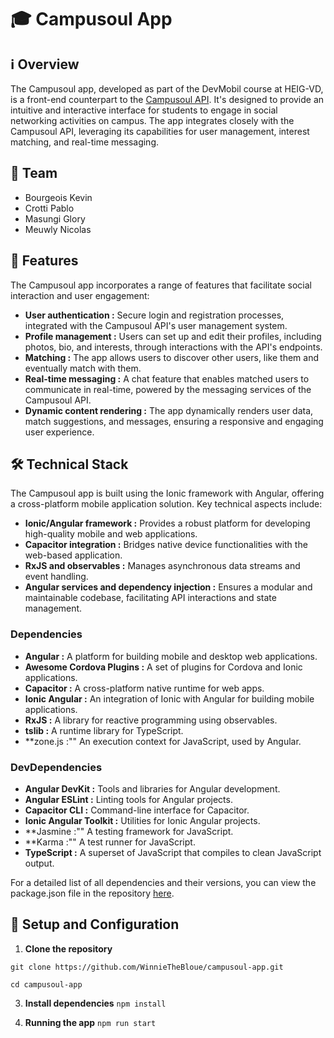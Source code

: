 # 🎓 Campusoul App
## ℹ️ Overview

The Campusoul app, developed as part of the DevMobil course at HEIG-VD, is a front-end counterpart to the [Campusoul API](https://github.com/WinnieTheBloue/campusoul). It's designed to provide an intuitive and interactive interface for students to engage in social networking activities on campus. The app integrates closely with the Campusoul API, leveraging its capabilities for user management, interest matching, and real-time messaging.
## 👥 Team

- Bourgeois Kevin
- Crotti Pablo
- Masungi Glory
- Meuwly Nicolas

## 🚀 Features

The Campusoul app incorporates a range of features that facilitate social interaction and user engagement:

- **User authentication :** Secure login and registration processes, integrated with the Campusoul API's user management system.
- **Profile management :** Users can set up and edit their profiles, including photos, bio, and interests, through interactions with the API's endpoints.
- **Matching :** The app allows users to discover other users, like them and eventually match with them.
- **Real-time messaging :** A chat feature that enables matched users to communicate in real-time, powered by the messaging services of the Campusoul API.
- **Dynamic content rendering :** The app dynamically renders user data, match suggestions, and messages, ensuring a responsive and engaging user experience.

## 🛠️ Technical Stack

The Campusoul app is built using the Ionic framework with Angular, offering a cross-platform mobile application solution. Key technical aspects include:

- **Ionic/Angular framework :** Provides a robust platform for developing high-quality mobile and web applications.
- **Capacitor integration :** Bridges native device functionalities with the web-based application.
- **RxJS and observables :** Manages asynchronous data streams and event handling.
- **Angular services and dependency injection :** Ensures a modular and maintainable codebase, facilitating API interactions and state management.

### Dependencies

- **Angular :** A platform for building mobile and desktop web applications.
- **Awesome Cordova Plugins :** A set of plugins for Cordova and Ionic applications.
- **Capacitor :** A cross-platform native runtime for web apps.
- **Ionic Angular :** An integration of Ionic with Angular for building mobile applications.
- **RxJS :** A library for reactive programming using observables.
- **tslib :** A runtime library for TypeScript.
- **zone.js :"" An execution context for JavaScript, used by Angular.

### DevDependencies

- **Angular DevKit :** Tools and libraries for Angular development.
- **Angular ESLint :** Linting tools for Angular projects.
- **Capacitor CLI :** Command-line interface for Capacitor.
- **Ionic Angular Toolkit :** Utilities for Ionic Angular projects.
- **Jasmine :"" A testing framework for JavaScript.
- **Karma :"" A test runner for JavaScript.
- **TypeScript :** A superset of JavaScript that compiles to clean JavaScript output.

For a detailed list of all dependencies and their versions, you can view the package.json file in the repository [here](https://github.com/WinnieTheBloue/campusoul-app/blob/main/package.json).

## 📝 Setup and Configuration
1. **Clone the repository**

  `git clone https://github.com/WinnieTheBloue/campusoul-app.git`

  `cd campusoul-app`

3. **Install dependencies**
  `npm install`

4. **Running the app**
  `npm run start`
